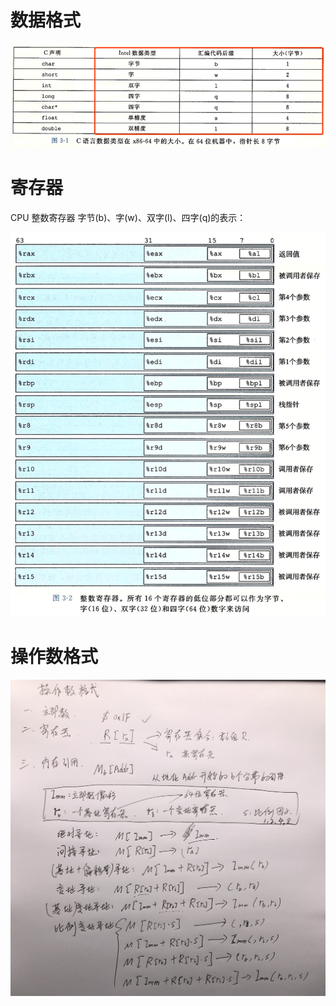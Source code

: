 # 数据格式
![数据格式](../../image/CSAPP/CSAPP_C3-1-1.png)

# 寄存器
CPU 整数寄存器 字节(b)、字(w)、双字(l)、四字(q)的表示： 

![整数寄存器](../../image/CSAPP/CSAPP_C3-1-2.png)

# 操作数格式

![操作数格式](../../image/CSAPP/CSAPP_C3-1-3.jpeg)

